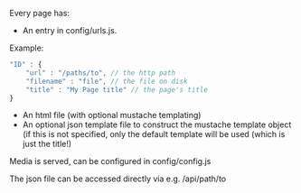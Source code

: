 Every page has:
- An entry in config/urls.js.

 Example:

```javascript
"ID" : {
    "url" : "/paths/to", // the http path
    "filename" : "file", // the file on disk
    "title" : "My Page title" // the page's title
}
```

- An html file (with optional mustache templating)
- An optional json template file to construct the mustache template object (if this is not specified, only the default template will be used (which is just the title!)


Media is served, can be configured in config/config.js

The json file can be accessed directly via e.g. /api/path/to